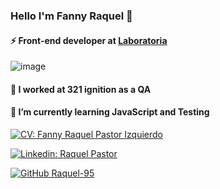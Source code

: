 ### Hello I'm Fanny Raquel 👋

#### ⚡ Front-end developer at [Laboratoria](https://www.laboratoria.la/)
![image](https://user-images.githubusercontent.com/77281295/169591851-d1cbf968-410f-454b-ae6c-44c5511955c0.png)

#### 🔭 I worked at 321 ignition as a QA
#### 🌱 I’m currently learning JavaScript and Testing

[![CV: Fanny Raquel Pastor Izquierdo](https://img.shields.io/badge/-CV:FannyRaquelPastorIzquierdo-yellowgreen?style=flat-square&logo=white&link=)](https://www.canva.com/design/DAFXgf8ci4g/pSmYWdQS34FY1v2fxNfKig/view?utm_content=DAFXgf8ci4g&utm_campaign=designshare&utm_medium=link2&utm_source=sharebutton)

[![Linkedin: Raquel Pastor](https://img.shields.io/badge/-RaquelPastor-blue?style=flat-square&logo=Linkedin&logoColor=white&link=https://www.linkedin.com/in/fannypastor/)](https://www.linkedin.com/in/fannypastor/)

[![GitHub Raquel-95](https://img.shields.io/github/followers/Raquel-95?label=follow&style=social)](https://github.com/Raquel-95)

